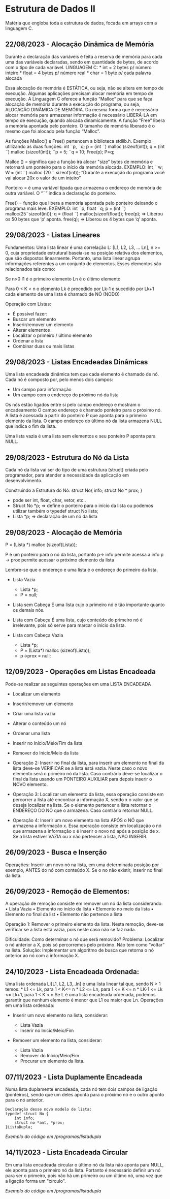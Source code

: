 # Estrutura de Dados II
Matéria que engloba toda a estrutura de dados, focada em arrays com a linguagem C.

## 22/08/2023 - Alocação Dinâmica de Memória
Durante a declaração das variáveis é feita a reserva de memória para cada uma das variáveis declaradas, sendo em quantidade de bytes, de acordo com o tipo de cada variável.
LINGUAGEM C:
    * int = 2 bytes p/ número inteiro
    * float = 4 bytes p/ número real
    * char = 1 byte p/ cada palavra alocada

Essa alocação de memória é ESTÁTICA, ou seja, não se altera em tempo de execução.
Algumas aplicações precisam alocar memória em tempo de execução. A Linguagem C oferece a função “Malloc” para que se faça alocação de memória durante a execução do programa, ou seja, ALOCAÇÃO DINÂMICA DE MEMÓRIA.
Da mesma forma que é necessário alocar memória para armazenar informação é necessário LIBERÁ-LA em tempo de execução, quando alocada dinamicamente.
A função “Free” libera a memória apontada pelo ponteiro. O tamanho de memória liberado é o mesmo que foi alocado pela função “Malloc”.

As funções Malloc() e Free() pertencem a biblioteca stdlib.h.
Exemplo utilizando as duas funções:
int ¨p, ¨q;
p = (int ¨) malloc (sizeof(int));
q = (int ¨) malloc (sizeof(int));
¨p = 5;
¨q = 10;
Free(p);
P=q;

Malloc () = significa que a função irá alocar "size" bytes de memória e retornará um ponteiro para o início da memória alocada.
EXEMPLO: 
Int ¨ w;
W = (int ¨) malloc (20 ¨ sizeof(int));
“Durante a execução do programa você vai alocar 20x o valor de um inteiro”

Ponteiro = é uma variável tipada que armazena o endereço de memória de outra variável. O “¨” indica a declaração do ponteiro.

Free() = função que libera a memória apontada pelo ponteiro deixando o programa mais leve.
EXEMPLO: 
int  ¨p;
float ¨q;
p = (int ¨) malloc(25¨sizeof(int));
q = (float ¨) malloc(sizeof(float));
free(p);   => Liberou os 50 bytes que ‘p’ aponta.
free(q);   => Liberou os 4 bytes que ‘q’ aponta.

## 29/08/2023 - Listas Lineares
Fundamentos: 
Uma lista linear é uma correlação L: [L1, L2, L3, ... Ln], n >= 0, cuja propriedade estrutural baseia-se na posição relativa dos elementos, que são dispostos linearmente. Portanto, uma lista linear agrupa informações referentes a um conjunto de elementos. Esses elementos são relacionados tais como:

Se n>0 l1 é o primeiro elemento
	Ln é o último elemento

Para 0 < K < n o elemento Lk é precedido por Lk-1 e sucedido por Lk+1 cada elemento de uma lista é chamado de NÓ (NODO)

Operação com Listas:
* É possível fazer:
* Buscar um elemento
* Inserir/remover um elemento
* Alterar elementos
* Localizar o primeiro / último elemento
* Ordenar a lista
* Combinar duas ou mais listas

## 29/08/2023 - Listas Encadeadas Dinâmicas
Uma lista encadeada dinâmica tem que cada elemento é chamado de nó. Cada nó é composto por, pelo menos dois campos:
* Um campo para informação
* Um campo com o endereço do próximo nó da lista

Os nós estão ligados entre si pelo campo endereço e mostram o encadeamento
O campo endereço é chamado ponteiro para o próximo nó. A lista é acessada a partir do ponteiro P que aponta para o primeiro elemento da lista. O campo endereço do último nó da lista armazena NULL que indica o fim da lista.

Uma lista vazia é uma lista sem elementos e seu ponteiro P aponta para NULL.

## 29/08/2023 - Estrutura do Nó da Lista
Cada nó da lista vai ser do tipo de uma estrutura (struct) criada pelo programador, para atender a necessidade da aplicação em desenvolvimento.

Construindo a Estrutura do Nó:
struct No{
	<tipo> info;
	struct No * prox;
}

* <tipo> pode ser int, float, char, vetor, etc..
* Struct No *p; => define o ponteiro para o início da lista ou podemos utilizar também o typedef struct No lista;
* Lista *p; => declaração de um nó da lista

## 29/08/2023 - Alocação de Memória
P = (Lista *) malloc (sizeof(Lista));

P é um ponteiro para o nó da lista, portanto
p-> info permite acessa a info
p -> prox permite acessar o próximo elemento da lista

Lembre-se que o endereço e uma lista é o endereço do primeiro da lista.

* Lista Vazia
    * Lista *p;
    * P = null;

* Lista sem Cabeça
É uma lista cujo o primeiro nó é tão importante quanto os demais nós.

* Lista com Cabeça
É uma lista, cujo conteúdo do primeiro nó é irrelevante, pois só serve para marcar o início da lista.

* Lista com Cabeça Vazia
    * Lista *p;
    * P = (Lista*) malloc (sizeof(Lista));
    * p->prox = null;

## 12/09/2023 - Operações em Listas Encadeada
Pode-se realizar as seguintes operações em uma LISTA ENCADEADA
* Localizar um elemento
* Inserir/remover um elemento
* Criar uma lista vazia
* Alterar o conteúdo um nó
* Ordenar uma lista
* Inserir no Início/Meio/Fim da lista
* Remover do Início/Meio da lista

* Operação 2: Inserir no final da lista, para inserir um elemento no final da lista deve-se VERIFICAR se a lista está vazia. Neste caso o novo elemento será o primeiro nó da lista. Caso contrário deve-se localizar o final da lista usando um PONTEIRO AUXILIAR para depois inserir o NOVO elemento.

* Operação 3: Localizar um elemento da lista, essa operação consiste em percorrer a lista até encontrar a informação X, sendo x o valor que se deseja localizar na lista. Se o elemento pertencer a lista retornar o ENDEREÇO DO NÓ que o armazena. Caso contrário retornar NULL.

* Operação 4: Inserir um novo elemento na lista APÓS o NÓ que armazena a informação x. Essa operação consiste em localização o nó que armazena a informação x é inserir o novo nó após a posição de x. Se a lista estiver VAZIA ou x não pertencer a lista, NÃO INSERIR.

## 26/09/2023 - Busca e Inserção
Operações: Inserir um novo nó na lista, em uma determinada posição por exemplo, ANTES do nó com conteúdo X. Se o no não existir, inserir no final da lista.

## 26/09/2023 - Remoção de Elementos:
A operação de remoção consiste em remover um nó da lista considerando:
•	Lista Vazia
•	Elemento no início da lista
•	Elemento no meio da lista
•	Elemento no final da list
•	Elemento não pertence a lista

Operação 1: Remover o primeiro elemento da lista. Nesta remoção, deve-se verificar se a lista está vazia, pois neste caso não se faz nada. 

Dificuldade: Como determinar o nó que será removido?
Problema: Localizar o nó anterior a X,  pois só percorremos pelo próximo. Não tem como “voltar” na lista.
Solução: Implementar um algoritmo de busca que retorna o nó anterior ao nó com a informação X. 

## 24/10/2023 - Lista Encadeada Ordenada:
Uma lista ordenada L:[L1, L2, L3,..ln] é uma lista linear tal que, sendo N > 1 temos:
    * L1 <= Lk, para 1 < K<= n
    * L2 <= Ln, para 1 <= K <= n
    * LK-1 <= Lk <= Lk+1, para 1 < K < n
Se L é uma lista encadeada ordenada, podemos garantir que nenhum elemento é menor que L1 ou maior que Ln.
Operações em uma lista ordenada:
* Inserir um novo elemento na lista, considerar:
    * Lista Vazia
    * Inserir no Início/Meio/Fim

* Remover um elemento na lista, considerar:
    * Lista Vazia
    * Remover do Início/Meio/Fim
    * Procurar um elemento da lista.

## 07/11/2023 - Lista Duplamente Encadeada 
Numa lista duplamente encadeada, cada nó tem dois campos de ligação (ponteiros), sendo que um deles aponta para o próximo nó e o outro aponto para o nó anterior.
```
Declaração desse novo modelo de lista:
typedef struct No {
    int info;
	struct no *ant, *prox;
}ListaDupla;
```
*Exemplo do código em /programas/listadupla*

## 14/11/2023 - Lista Encadeada Circular
Em uma lista encadeada circular o último nó da lista não aponta para NULL, ele aponta para o primeiro nó da lista. Portanto é necessário definir um nó para ser o primeiro, pois não há um primeiro ou um último nó, uma vez que a ligação forma um "círculo". 

*Exemplo do código em /programas/listadupla*











